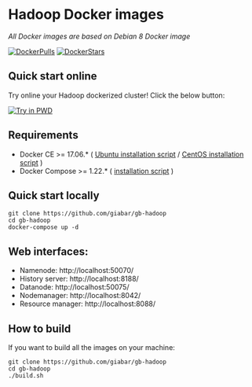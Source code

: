 # Hadoop Docker images
_All Docker images are based on Debian 8 Docker image_

[![DockerPulls](https://img.shields.io/docker/pulls/giabar/gb-hadoop.svg)](https://registry.hub.docker.com/u/giabar/gb-hadoop/)
[![DockerStars](https://img.shields.io/docker/stars/giabar/gb-hadoop.svg)](https://registry.hub.docker.com/u/giabar/gb-hadoop/)


## Quick start online

Try online your Hadoop dockerized cluster! Click the below button:

[![Try in PWD](https://raw.githubusercontent.com/play-with-docker/stacks/master/assets/images/button.png)](https://labs.play-with-docker.com/?stack=https://raw.githubusercontent.com/giabar/gb-hadoop/master/docker-compose.yml)


## Requirements

* Docker CE >= 17.06.* ( [Ubuntu installation script](https://gist.github.com/giabar/9c04cea19746c036ba5d9357eb47751a) / [CentOS installation script](https://gist.github.com/giabar/ac77abc295c0fb8ddcd646533207fe80) )
* Docker Compose >= 1.22.* ( [installation script](https://gist.github.com/giabar/f966aaecd84cbbce363214065c90ae0b) )


## Quick start locally
```
git clone https://github.com/giabar/gb-hadoop
cd gb-hadoop
docker-compose up -d
```

## Web interfaces:

* Namenode: http://localhost:50070/
* History server: http://localhost:8188/
* Datanode: http://localhost:50075/
* Nodemanager: http://localhost:8042/
* Resource manager: http://localhost:8088/


## How to build

If you want to build all the images on your machine:
```
git clone https://github.com/giabar/gb-hadoop
cd gb-hadoop
./build.sh
```
